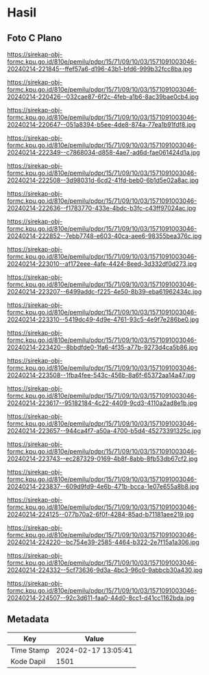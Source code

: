 # Hasil

## Foto C Plano

https://sirekap-obj-formc.kpu.go.id/810e/pemilu/pdpr/15/71/09/10/03/1571091003046-20240214-221845--ffef57a6-d196-43b1-bfd6-999b32fcc8ba.jpg

https://sirekap-obj-formc.kpu.go.id/810e/pemilu/pdpr/15/71/09/10/03/1571091003046-20240214-220426--032cae87-6f2c-4feb-a1b6-8ac39bae0cb4.jpg

https://sirekap-obj-formc.kpu.go.id/810e/pemilu/pdpr/15/71/09/10/03/1571091003046-20240214-220647--051a8394-b5ee-4de8-874a-77ea1b91fdf8.jpg

https://sirekap-obj-formc.kpu.go.id/810e/pemilu/pdpr/15/71/09/10/03/1571091003046-20240214-222349--c7868034-d858-4ae7-ad6d-fae061424d1a.jpg

https://sirekap-obj-formc.kpu.go.id/810e/pemilu/pdpr/15/71/09/10/03/1571091003046-20240214-222508--3d98031d-6cd2-41fd-beb0-6b1d5e02a8ac.jpg

https://sirekap-obj-formc.kpu.go.id/810e/pemilu/pdpr/15/71/09/10/03/1571091003046-20240214-222636--f1783770-433e-4bdc-b3fc-c43ff97024ac.jpg

https://sirekap-obj-formc.kpu.go.id/810e/pemilu/pdpr/15/71/09/10/03/1571091003046-20240214-222852--7ebb7748-e603-40ca-aee6-98355bea376c.jpg

https://sirekap-obj-formc.kpu.go.id/810e/pemilu/pdpr/15/71/09/10/03/1571091003046-20240214-223010--af172eee-4afe-4424-8eed-3d332df0d273.jpg

https://sirekap-obj-formc.kpu.go.id/810e/pemilu/pdpr/15/71/09/10/03/1571091003046-20240214-223207--6499addc-f225-4e50-8b39-eba61962434c.jpg

https://sirekap-obj-formc.kpu.go.id/810e/pemilu/pdpr/15/71/09/10/03/1571091003046-20240214-223310--5419dc49-4d9e-4761-93c5-4e9f7e286be0.jpg

https://sirekap-obj-formc.kpu.go.id/810e/pemilu/pdpr/15/71/09/10/03/1571091003046-20240214-223420--8bbdfde0-1fa6-4f35-a77b-9273d4ca5b86.jpg

https://sirekap-obj-formc.kpu.go.id/810e/pemilu/pdpr/15/71/09/10/03/1571091003046-20240214-223508--1fba4fee-543c-456b-8a6f-65372aa14a47.jpg

https://sirekap-obj-formc.kpu.go.id/810e/pemilu/pdpr/15/71/09/10/03/1571091003046-20240214-223617--95182184-4c22-4409-9cd3-4110a2ad8e1b.jpg

https://sirekap-obj-formc.kpu.go.id/810e/pemilu/pdpr/15/71/09/10/03/1571091003046-20240214-223657--944ca4f7-a50a-4700-b5d4-45273391325c.jpg

https://sirekap-obj-formc.kpu.go.id/810e/pemilu/pdpr/15/71/09/10/03/1571091003046-20240214-223743--ec287329-0169-4b8f-8abb-8fb53db67cf2.jpg

https://sirekap-obj-formc.kpu.go.id/810e/pemilu/pdpr/15/71/09/10/03/1571091003046-20240214-223837--609d9fd9-4e6b-471b-bcca-1e07e655a8b8.jpg

https://sirekap-obj-formc.kpu.go.id/810e/pemilu/pdpr/15/71/09/10/03/1571091003046-20240214-224125--077b70a2-6f0f-4284-85ad-b71181aee219.jpg

https://sirekap-obj-formc.kpu.go.id/810e/pemilu/pdpr/15/71/09/10/03/1571091003046-20240214-224220--bc754e39-2585-4464-b322-2e7f15a1a306.jpg

https://sirekap-obj-formc.kpu.go.id/810e/pemilu/pdpr/15/71/09/10/03/1571091003046-20240214-224332--5cf73636-9d3a-4bc3-96c0-9abbcb30a430.jpg

https://sirekap-obj-formc.kpu.go.id/810e/pemilu/pdpr/15/71/09/10/03/1571091003046-20240214-224507--92c3d611-faa0-44d0-8cc1-d41cc1162bda.jpg


## Metadata

| Key        | Value               |
| ---------- | ------------------- |
| Time Stamp | 2024-02-17 13:05:41 |
| Kode Dapil | 1501                |




